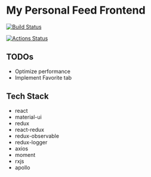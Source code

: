 # My Personal Feed Frontend
[![Build Status](https://travis-ci.org/lpx1233/personal-feed-frontend.svg?branch=master)](https://travis-ci.org/lpx1233/personal-feed-frontend)

[![Actions Status](https://github.com/lpx1233/personal-feed-frontend/workflows/Node%20CI/badge.svg)](https://github.com/lpx1233/personal-feed-frontend/actions)

## TODOs
* Optimize performance
* Implement Favorite tab

## Tech Stack
* react
* material-ui
* redux
* react-redux
* redux-observable
* redux-logger
* axios
* moment
* rxjs
* apollo